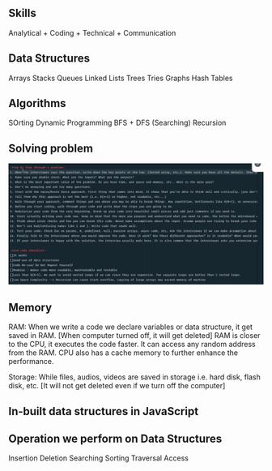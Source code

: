 ## Skills

Analytical + Coding + Technical + Communication

## Data Structures

Arrays
Stacks
Queues
Linked Lists
Trees
Tries
Graphs
Hash Tables

## Algorithms

SOrting
Dynamic Programming
BFS + DFS (Searching)
Recursion

## Solving problem

![alt text](image.png)

## Memory

RAM:
When we write a code we declare variables or data structure, it get saved in RAM. [When computer turned off, it will get deleted]
RAM is closer to the CPU, it executes the code faster. It can access any random address from the RAM.
CPU also has a cache memory to further enhance the performance.

Storage:
While files, audios, videos are saved in storage i.e. hard disk, flash disk, etc. [It will not get deleted even if we turn off the computer]

## In-built data structures in JavaScript

## Operation we perform on Data Structures

Insertion
Deletion
Searching
Sorting
Traversal
Access
